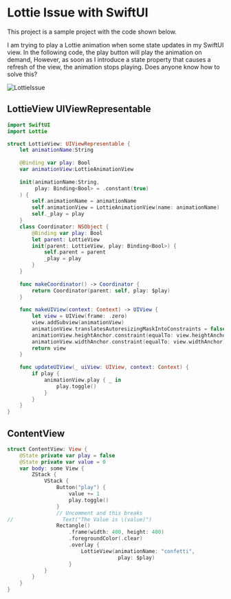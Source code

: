 # Lottie Issue with SwiftUI
This project is a sample project with the code shown below.

I am trying to play a Lottie animation when some state updates in my SwiftUI view.
In the following code, the play button will play the animation on demand,  However, as soon as I introduce a state property that causes a refresh of the view, the animation stops playing.
Does anyone know how to solve this?

![LottieIssue](LottieIssue.gif)

## LottieView UIViewRepresentable

```` swift
import SwiftUI
import Lottie

struct LottieView: UIViewRepresentable {
    let animationName:String
    
    @Binding var play: Bool
    var animationView:LottieAnimationView
    
    init(animationName:String,
         play: Binding<Bool> = .constant(true)
    ) {
        self.animationName = animationName
        self.animationView = LottieAnimationView(name: animationName)
        self._play = play
    }
    class Coordinator: NSObject {
        @Binding var play: Bool
        let parent: LottieView
        init(parent: LottieView, play: Binding<Bool>) {
            self.parent = parent
            _play = play
        }
    }
    
    func makeCoordinator() -> Coordinator {
        return Coordinator(parent: self, play: $play)
    }
    
    func makeUIView(context: Context) -> UIView {
        let view = UIView(frame: .zero)
        view.addSubview(animationView)
        animationView.translatesAutoresizingMaskIntoConstraints = false
        animationView.heightAnchor.constraint(equalTo: view.heightAnchor).isActive = true
        animationView.widthAnchor.constraint(equalTo: view.widthAnchor).isActive = true
        return view
    }
    
    func updateUIView(_ uiView: UIView, context: Context) {
        if play {
            animationView.play { _ in
                play.toggle()
            }
        }
    }
}
````

## ContentView

```` swift
struct ContentView: View {
    @State private var play = false
    @State private var value = 0
    var body: some View {
        ZStack {
            VStack {
                Button("play") {
                    value += 1
                    play.toggle()
                }
                // Uncomment and this breaks
//                Text("The Value is \(value)")
                Rectangle()
                    .frame(width: 400, height: 400)
                    .foregroundColor(.clear)
                    .overlay {
                        LottieView(animationName: "confetti",
                                    play: $play)
                    }
            }
        }
    }
}
````
